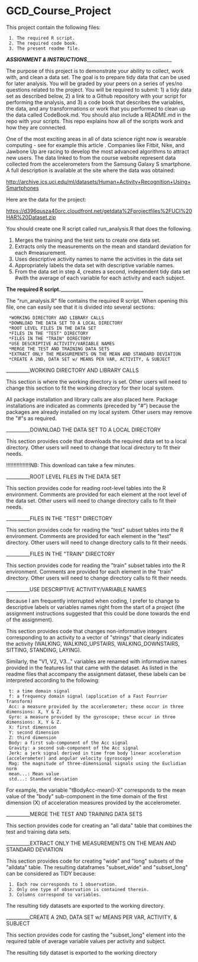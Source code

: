 # GCD_Course_Project

This project contain the following files:

     1. The required R script.
     2. The required code book.
     3. The present readme file.
     
_________ASSIGNMENT & INSTRUCTIONS_____________________________________________

The purpose of this project is to demonstrate your ability to collect, work with, and clean a data set. The goal is to prepare tidy data that can be used for later analysis. You will be graded by your peers on a series of yes/no questions related to the project. You will be required to submit: 1) a tidy data set as described below, 2) a link to a Github repository with your script for performing the analysis, and 3) a code book that describes the variables, the data, and any transformations or work that you performed to clean up the data called CodeBook.md. You should also include a README.md in the repo with your scripts. This repo explains how all of the scripts work and how they are connected.

One of the most exciting areas in all of data science right now is wearable computing - see for example this article . Companies like Fitbit, Nike, and Jawbone Up are racing to develop the most advanced algorithms to attract new users. The data linked to from the course website represent data collected from the accelerometers from the Samsung Galaxy S smartphone. A full description is available at the site where the data was obtained:

http://archive.ics.uci.edu/ml/datasets/Human+Activity+Recognition+Using+Smartphones

Here are the data for the project:

https://d396qusza40orc.cloudfront.net/getdata%2Fprojectfiles%2FUCI%20HAR%20Dataset.zip

You should create one R script called run_analysis.R that does the following.

1. Merges the training and the test sets to create one data set.
2. Extracts only the measurements on the mean and standard deviation for each 
    #measurement.
3. Uses descriptive activity names to name the activities in the data set
4. Appropriately labels the data set with descriptive variable names.
5. From the data set in step 4, creates a second, independent tidy data set 
    #with the average of each variable for each activity and each subject.




__________________________The required R script._____________________________________________________________ 

The "run_analysis.R" file contains the required R script. When opening this file, one can easily see that it is divided into several sections:

     *WORKING DIRECTORY AND LIBRARY CALLS
     *DOWNLOAD THE DATA SET TO A LOCAL DIRECTORY
     *ROOT LEVEL FILES IN THE DATA SET
     *FILES IN THE "TEST" DIRECTORY
     *FILES IN THE "TRAIN" DIRECTORY
     *USE DESCRIPTIVE ACTIVITY/VARIABLE NAMES
     *MERGE THE TEST AND TRAINING DATA SETS
     *EXTRACT ONLY THE MEASUREMENTS ON THE MEAN AND STANDARD DEVIATION
     *CREATE A 2ND, DATA SET w/ MEANS PER VAR, ACTIVITY, & SUBJECT
     
__________WORKING DIRECTORY AND LIBRARY CALLS
    
This section is where the working directory is set.  Other users will need to change this section to fit the working directory for their local system.

All package installation and library calls are also placed here.  Package installations are indicated as comments (preceded by "#") because the packages are already installed on my local system.  Other users may remove the "#"s as required.

__________DOWNLOAD THE DATA SET TO A LOCAL DIRECTORY

This section provides code that downloads the required data set to a local directory.  Other users will need to change that local directory to fit their needs.

!!!!!!!!!!!!!!!!NB: This download can take a few minutes.

__________ROOT LEVEL FILES IN THE DATA SET

This section provides code for reading root-level tables into the R environment. Comments are provided for each element at the root level of the data set. Other users will need to change directory calls to fit their needs.

__________FILES IN THE "TEST" DIRECTORY

This section provides code for reading the "test" subset tables into the R environment. Comments are provided for each element in the "test" directory. Other users will need to change directory calls to fit their needs.

__________FILES IN THE "TRAIN" DIRECTORY

This section provides code for reading the "train" subset tables into the R environment. Comments are provided for each element in the "train" directory. Other users will need to change directory calls to fit their needs.

__________USE DESCRIPTIVE ACTIVITY/VARIABLE NAMES

Because I am frequently interrupted when coding, I prefer to change to descriptive labels or variables names right from the start of a project (the assignment instructions suggested that this could be done towards the end of the assignment). 

This section provides code that changes non-informative integers corresponding to an activity to a vector of "strings" that clearly indicates the activity (WALKING, WALKING_UPSTAIRS, WALKING_DOWNSTAIRS, SITTING, STANDING, LAYING). 

Similarly, the "V1, V2, V3..." variables are renamed with informative names provided in the features list that came with the dataset. As listed in the readme files that accompany the assignment dataset, these labels can be interpreted according to the following:

     t: a time domain signal
     f: a frequency domain signal (application of a Fast Fourrier Transform)
     Acc: a measure provided by the accelerometer; these occur in three dimensions: X, Y & Z.
     Gyro: a measure provided by the gyroscope; these occur in three dimensions: X, Y & Z.
     X: first dimension
     Y: second dimension
     Z: third dimension
     Body: a first sub-component of the Acc signal
     Gravity: a second sub-component of the Acc signal
     Jerk: a jerk signal derived in time from body linear acceleration (accelerometer) and angular velocity (gyroscope)
     Mag: the magnitude of three-dimensional signals using the Euclidian norm
     mean...: Mean value
     std...: Standard deviation
     
For example, the variable "tBodyAcc-mean()-X" corresponds to the mean value of the "body" sub-component in the time domain of the first dimension (X) of acceleration measures provided by the accelerometer.

__________MERGE THE TEST AND TRAINING DATA SETS

This section provides code for creating an "all data" table that combines the test and training data sets.

__________EXTRACT ONLY THE MEASUREMENTS ON THE MEAN AND STANDARD DEVIATION

This section provides code for creating "wide" and "long" subsets of the "alldata" table. The resulting dataframes "subset_wide" and "subset_long" can be considered as TIDY because:

     1. Each row corresponds to 1 observation.
     2. Only one type of observation is contained therein.
     3. Columns correspond to variables.
     
The resulting tidy datasets are exported to the working directory.
     
__________CREATE A 2ND, DATA SET w/ MEANS PER VAR, ACTIVITY, & SUBJECT

This section provides code for casting the "subset_long" element into the required table of average variable values per activity and subject.

The resulting tidy dataset is exported to the working directory
